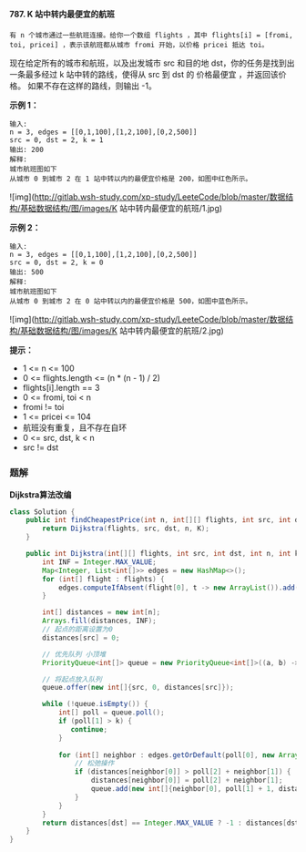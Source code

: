 #### 787. K 站中转内最便宜的航班

`有 n 个城市通过一些航班连接。给你一个数组 flights ，其中 flights[i] = [fromi, toi, pricei] ，表示该航班都从城市 fromi 开始，以价格 pricei 抵达 toi。`

现在给定所有的城市和航班，以及出发城市 src 和目的地 dst，你的任务是找到出一条最多经过 k 站中转的路线，使得从 src 到 dst 的 价格最便宜 ，并返回该价格。 如果不存在这样的路线，则输出 -1。

**示例 1：**

```shell
输入: 
n = 3, edges = [[0,1,100],[1,2,100],[0,2,500]]
src = 0, dst = 2, k = 1
输出: 200
解释: 
城市航班图如下
从城市 0 到城市 2 在 1 站中转以内的最便宜价格是 200，如图中红色所示。
```

![img](http://gitlab.wsh-study.com/xp-study/LeeteCode/blob/master/数据结构/基础数据结构/图/images/K 站中转内最便宜的航班/1.jpg)

**示例 2：**

```shell
输入: 
n = 3, edges = [[0,1,100],[1,2,100],[0,2,500]]
src = 0, dst = 2, k = 0
输出: 500
解释: 
城市航班图如下
从城市 0 到城市 2 在 0 站中转以内的最便宜价格是 500，如图中蓝色所示。
```

![img](http://gitlab.wsh-study.com/xp-study/LeeteCode/blob/master/数据结构/基础数据结构/图/images/K 站中转内最便宜的航班/2.jpg)

**提示：**

* 1 <= n <= 100
* 0 <= flights.length <= (n * (n - 1) / 2)
* flights[i].length == 3
* 0 <= fromi, toi < n
* fromi != toi
* 1 <= pricei <= 104
* 航班没有重复，且不存在自环
* 0 <= src, dst, k < n
* src != dst

### 题解

**Dijkstra算法改编**

```java
class Solution {
    public int findCheapestPrice(int n, int[][] flights, int src, int dst, int K) {
        return Dijkstra(flights, src, dst, n, K);
    }

    public int Dijkstra(int[][] flights, int src, int dst, int n, int k) {
        int INF = Integer.MAX_VALUE;
        Map<Integer, List<int[]>> edges = new HashMap<>();
        for (int[] flight : flights) {
            edges.computeIfAbsent(flight[0], t -> new ArrayList()).add(new int[]{flight[1], flight[2]});
        }

        int[] distances = new int[n];
        Arrays.fill(distances, INF);
        // 起点的距离设置为0
        distances[src] = 0;

        // 优先队列 小顶堆
        PriorityQueue<int[]> queue = new PriorityQueue<int[]>((a, b) -> a[1] - b[1]);

        // 将起点放入队列
        queue.offer(new int[]{src, 0, distances[src]});

        while (!queue.isEmpty()) {
            int[] poll = queue.poll();
            if (poll[1] > k) {
               continue;
            }
            
            for (int[] neighbor : edges.getOrDefault(poll[0], new ArrayList<int[]>())) {
                // 松弛操作
                if (distances[neighbor[0]] > poll[2] + neighbor[1]) {
                    distances[neighbor[0]] = poll[2] + neighbor[1];
                    queue.add(new int[]{neighbor[0], poll[1] + 1, distances[neighbor[0]]});
                }
            }
        }
        return distances[dst] == Integer.MAX_VALUE ? -1 : distances[dst];
    }
}
```

